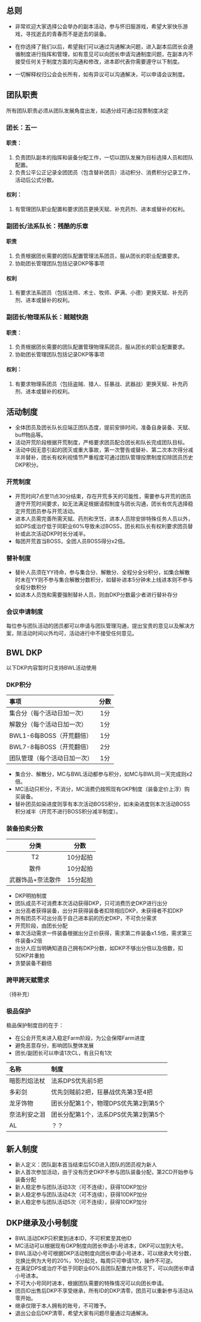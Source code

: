 ## 总则
* 非常欢迎大家选择<Fight Club>公会举办的副本活动，参与怀旧服游戏，希望大家快乐游戏，寻找逝去的青春而不是逝去的装备。

* 在你选择了我们以后，希望我们可以通过沟通解决问题，进入副本后团长会遵循制度进行指挥和管理，如有意见可以向团长申请沟通制度问题，在副本内不接受任何关于制度方面的沟通和修改，进本即代表你需要遵守以下制度。

* 一切解释权归公会会长所有，如有异议可以沟通解决，可以申请会议制度。

## 团队职责
所有团队职责必须从团队发展角度出发，如遇分歧可通过投票制度决定
### 团长：五一

#### 职责：
1. 负责团队副本的指挥和装备分配工作，一切以团队发展为目标选择人员和团队配置。
2. 负责公平公正记录全团团员（包含替补团员）活动积分、消费积分记录工作，活动后公式分数。

#### 权利：
1. 有管理团队职业配置和要求团员更换天赋、补充药剂、进本或替补的权利。

### 副团长/法系队长：残酷的乐章

#### 职责
1. 负责根据团长需要的团队配置管理法系团员，服从团长的职业配置要求。
2. 协助团长管理团队包括记录DKP等事项

#### 权利
1. 有要求法系团员（包括法师、术士、牧师、萨满、小德）更换天赋、补充药剂、进本或替补的权利。

### 副团长/物理系队长：贼贼快跑

#### 职责：
1. 负责根据团长需要的团队配置管理物理系团员，服从团长的职业配置要求。
2. 协助团长管理团队包括记录DKP等事项

#### 权利：
1. 有要求物理系团员（包括盗贼、猎人、狂暴战、武器战）更换天赋、补充药剂、进本或替补的权利。




## 活动制度
* 全体团员及团长队长应端正团队态度，提前安排时间，准备自身装备、天赋、buff物品等。
* 活动开荒阶段根据开荒制度，严格要求团员配合团长和队长完成团队目标。
* 活动中因无意引起的团灭或重大事故，第一次警告或替补、第二次本次得分减半并替补，团长有权利视情节严重程度可通过团队管理投票制度扣除团员历史DKP积分。


### 开荒制度
* 开荒时间7点至11点30分结束，存在开荒多天的可能性，需要参与开荒的团员遵守开荒时间要求，如无法满足根据请假制度与团长沟通，团长有优先选择稳定开荒团员参与开荒活动。
* 进本人员需完善所需天赋、药剂和烹饪，进本人员除安排特殊任务人员以外，如DPS或治疗低于同职业60%导致未过BOSS，团长和队长有权利要求团员替补或此次活动DKP时长分减半。
* 每团开荒首当BOSS，全团人员BOSS得分x2倍。

### 替补制度
* 替补人员须在YY待命，参与集合分、解散分、全程分全分积分，如集合解散时未在YY则不参与集合解散分数积分，如替补进本5分钟未上线进本则不参与全程分数积分
* 如进本人员饱和需要强制替补人员，则由DKP分数最少者进行替补存分

### 会议申请制度
每位参与团队活动的团员都可以申请与团队管理沟通，提出宝贵的意见以及解决方案，除活动时间以外均可，活动进行中不接受任何意见。


## BWL DKP

以下DKP内容暂时只支持BWL活动使用

### DKP积分

|事项|分数|
|:---|:-:|
|集合分（每个活动日加一次）| 1分|
|解散分（每个活动日加一次）| 1分|
|BWL1-6每BOSS（开荒翻倍）|  1分|
|BWL7-8每BOSS（开荒翻倍）|  2分|
|团队管理（每个活动日加一次）| 1分|
* 集合分、解散分，MC与BWL活动都参与积分，如MC与BWL同一天完成则x2倍。
* MC活动只积分，不消分，MC消费仍按照现有GKP制度（装备定价上浮）购买装备。
* 替补团员如染进度则享有本次活动BOSS积分，如未染进度则本次活动BOSS积分减半（开荒不进行BOSS积分减半制度）。

### 装备拍卖分数

|分类 | 分数 |
|:--:|:--:|
|T2 |10分起拍|
|散件 |10分起拍|
|武器饰品+奈法散件 |15分起拍|

* DKP明拍制度
* 团队成员不可消费本次活动获得DKP，只可消费历史DKP进行出分
* 出分高者获得装备，出分并获得装备者扣除相应DKP，未获得者不扣DKP
* 所有团员不可出分高于自己进本前的历史DKP，不可负分需求
* 开荒阶段，由团长分配
* 单次活动需求一件装备根据出分正价获得，需求第二件装备x1.5倍，需求第三件装备x2倍
* 出分人应当明确知道自己拥有DKP分数，如DKP不够出分倍以及倍数，扣5DKP并重拍
* 贪婪装备不翻倍

### 跨甲跨天赋需求
（待补充）

### 极品保护
极品保护制度目的在于：
* 在公会开荒未进入稳定Farm阶段，为公会保障Farm进度
* 避免恶意存分，影响团队整体发展
* 团长/副团长可以申请1次CL，有且只有1次

|名称|制度|
|:--|:--|
|暗影烈焰法杖|法系DPS优先前5把|
|多彩剑|优先剑贼前2把，狂暴战优先第3至4把|
|龙牙饰物|团长分配第1个，物理DPS优先第2到第5个|
|奈法利安之泪|团长分配第1个，法系DPS优先第2到第5个|
|AL|？？|



## 新人制度
* 新人定义：团队副本首当结束后5CD进入团队的团员视为新人
* 新人首次参加活动，由于没有历史DKP不参与团队装备分配，第2CD开始参与装备分配
* 新人稳定参与团队活动3次（可不连续），获得10DKP加分
* 新人稳定参与团队活动4次（可不连续），获得10DKP加分
* 新人稳定参与团队活动5次（可不连续），获得10DKP加分


## DKP继承及小号制度
* BWL活动DKP只积累到进本ID，不可积累至其他ID
* MC活动可以根据现有GKP制度向团长申请小号进本，DKP可以加到大号。
* BWL活动小号可根据DKP活动制度向团长申请小号进本，可以继承大号分数，兑换比例为大号的20%，10分起兑，每周只可申请1次，操作不可逆。
* 在满足DPS或治疗不低于同职业60%且团队配置允许情况下，可以向团长申请小号进本。
* 不可大小号同时进本，根据团队需要的特殊情况可以向团长申请。
* 团员ID出售后DKP不享受继承，所有ID的DKP清零，团员可以重新参与活动从零开始。
* 继承仅限于本人拥有的账号，不可赠予。
* 退出公会后DKP清零，希望大家有问题尽量通过沟通解决。



